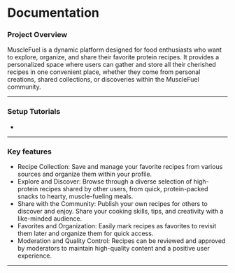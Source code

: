 # Documentation

### Project Overview

MuscleFuel is a dynamic platform designed for food enthusiasts who want to explore, organize, and share their favorite protein recipes.
It provides a personalized space where users can gather and store all their cherished recipes in one convenient place, whether they come from personal creations, shared collections, or discoveries within the MuscleFuel community.

---

### Setup Tutorials

- 

---

### Key features

- Recipe Collection: Save and manage your favorite recipes from various sources and organize them within your profile.
- Explore and Discover: Browse through a diverse selection of high-protein recipes shared by other users, from quick, protein-packed snacks to hearty, muscle-fueling meals.
- Share with the Community: Publish your own recipes for others to discover and enjoy. Share your cooking skills, tips, and creativity with a like-minded audience.
- Favorites and Organization: Easily mark recipes as favorites to revisit them later and organize them for quick access.
- Moderation and Quality Control: Recipes can be reviewed and approved by moderators to maintain high-quality content and a positive user experience.

---
